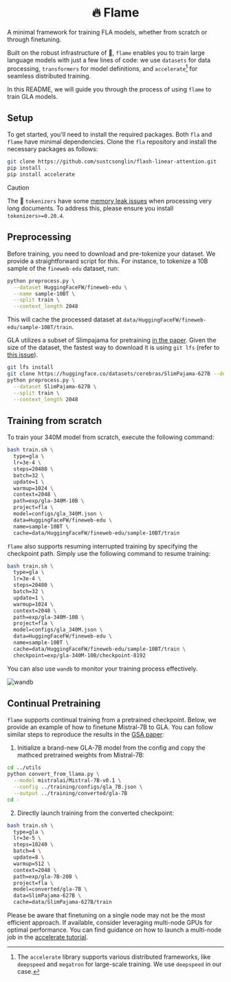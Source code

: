 <div align="center">

# 🔥 Flame

</div>

A minimal framework for training FLA models, whether from scratch or through finetuning.

Built on the robust infrastructure of 🤗, `flame` enables you to train large language models with just a few lines of code:
we use `datasets` for data processing, `transformers` for model definitions, and `accelerate`[^1] for seamless distributed training.
 
In this README, we will guide you through the process of using `flame` to train GLA models.

## Setup

To get started, you'll need to install the required packages.
Both `fla` and `flame` have minimal dependencies.
Clone the `fla` repository and install the necessary packages as follows:

```bash
git clone https://github.com/sustcsonglin/flash-linear-attention.git
pip install . 
pip install accelerate
```

> [!CAUTION]
> The 🤗 `tokenizers` have some [memory leak issues](https://github.com/huggingface/tokenizers/issues/1539) when processing very long documents.
> To address this, please ensure you install `tokenizers>=0.20.4`.

## Preprocessing

Before training, you need to download and pre-tokenize your dataset. 
We provide a straightforward script for this. 
For instance, to tokenize a 10B sample of the `fineweb-edu` dataset, run:

```bash
python preprocess.py \
  --dataset HuggingFaceFW/fineweb-edu \
  --name sample-10BT \
  --split train \
  --context_length 2048
```

This will cache the processed dataset at `data/HuggingFaceFW/fineweb-edu/sample-10BT/train`.

GLA utilizes a subset of Slimpajama for pretraining [in the paper](https://proceedings.mlr.press/v235/yang24ab.html).
Given the size of the dataset, the fastest way to download it is using `git lfs` (refer to [this issue](https://huggingface.co/datasets/cerebras/SlimPajama-627B/discussions/2)).
```bash
git lfs install
git clone https://huggingface.co/datasets/cerebras/SlimPajama-627B --depth 1
python preprocess.py \
  --dataset SlimPajama-627B \
  --split train \
  --context_length 2048
```

## Training from scratch

To train your 340M model from scratch, execute the following command:

```bash
bash train.sh \
  type=gla \
  lr=3e-4 \
  steps=20480 \
  batch=32 \
  update=1 \
  warmup=1024 \
  context=2048 \
  path=exp/gla-340M-10B \
  project=fla \
  model=configs/gla_340M.json \
  data=HuggingFaceFW/fineweb-edu \
  name=sample-10BT \
  cache=data/HuggingFaceFW/fineweb-edu/sample-10BT/train
```

`flame` also supports resuming interrupted training by specifying the checkpoint path. 
Simply use the following command to resume training:

```bash
bash train.sh \
  type=gla \
  lr=3e-4 \
  steps=20480 \
  batch=32 \
  update=1 \
  warmup=1024 \
  context=2048 \
  path=exp/gla-340M-10B \
  project=fla \
  model=configs/gla_340M.json \
  data=HuggingFaceFW/fineweb-edu \
  name=sample-10BT \
  cache=data/HuggingFaceFW/fineweb-edu/sample-10BT/train \
  checkpoint=exp/gla-340M-10B/checkpoint-8192
```

You can also use `wandb` to monitor your training process effectively.

![wandb](https://github.com/user-attachments/assets/05ca031c-1cae-41c9-bfcb-5b6b6d0df729)

## Continual Pretraining

`flame` supports continual training from a pretrained checkpoint.
Below, we provide an example of how to finetune Mistral-7B to GLA. 
You can follow similar steps to reproduce the results in the [GSA paper](https://arxiv.org/abs/2409.07146):

1. Initialize a brand-new GLA-7B model from the config and copy the mathced pretrained weights from Mistral-7B:
```bash
cd ../utils
python convert_from_llama.py \
  --model mistralai/Mistral-7B-v0.1 \
  --config ../training/configs/gla_7B.json \
  --output ../training/converted/gla-7B
cd -
```

2. Directly launch training from the converted checkpoint:
```bash
bash train.sh \
  type=gla \
  lr=3e-5 \
  steps=10240 \
  batch=4 \
  update=8 \
  warmup=512 \
  context=2048 \
  path=exp/gla-7B-20B \
  project=fla \
  model=converted/gla-7B \
  data=SlimPajama-627B \
  cache=data/SlimPajama-627B/train
```

Please be aware that finetuning on a single node may not be the most efficient approach. 
If available, consider leveraging multi-node GPUs for optimal performance.
You can find guidance on how to launch a multi-node job in the [accelerate tutorial](https://github.com/huggingface/accelerate/blob/main/examples/slurm/submit_multinode.sh).

[^1]: The `accelerate` library supports various distributed frameworks, like `deepspeed` and `megatron` for large-scale training. We use `deepspeed` in our case.
